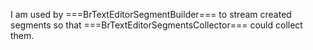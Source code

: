 I am used by ===BrTextEditorSegmentBuilder=== to stream created segments so that ===BrTextEditorSegmentsCollector=== could collect them.